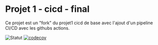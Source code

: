 # Projet 1 - cicd - final

Ce projet est un "fork" du projet1 cicd de base avec l'ajout d'un pipeline CI/CD avec les githubs actions.

![Statut](https://github.com/HenriTeinturier/projet1-cicd-final/actions/workflows/main.yml/badge.svg)
[![codecov](https://codecov.io/gh/HenriTeinturier/projet1-cicd-final/graph/badge.svg?token=K3CQ2Z6CAM)](https://codecov.io/gh/HenriTeinturier/projet1-cicd-final)

